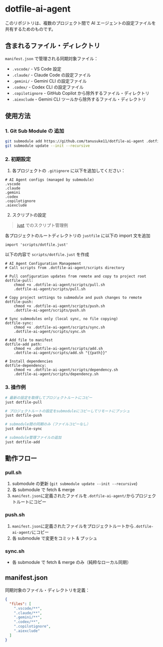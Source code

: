 # dotfile-ai-agent

このリポジトリは、複数のプロジェクト間で AI エージェントの設定ファイルを共有するためのものです。

## 含まれるファイル・ディレクトリ

`manifest.json` で管理される同期対象ファイル：

- `.vscode/` - VS Code 設定
- `.claude/` - Claude Code の設定ファイル
- `.gemini/` - Gemini CLI の設定ファイル
- `.codex/` - Codex CLI の設定ファイル
- `.copilotignore` - GitHub Copilot から除外するファイル・ディレクトリ
- `.aiexclude` - Gemini CLI ツールから除外するファイル・ディレクトリ

## 使用方法

### 1. Git Sub Module の 追加

```bash
git submodule add https://github.com/tanusuke11/dotfile-ai-agent .dotfile-ai-agent
git submodule update --init --recursive
```

### 2. 初期設定

1. 各プロジェクトの `.gitignore` に以下を追加してください：

```gitignore
# AI Agent configs (managed by submodule)
.vscode
.claude
.gemini
.codex
.copilotignore
.aiexclude
```

2. スクリプトの設定

> [just](https://github.com/casey/just) でのスクリプト管理例

各プロジェクトのルートディレクトリの `justfile` に以下の import 文を追加

```justfile
import 'scripts/dotfile.just'
```

以下の内容で `scripts/dotfile.just` を作成

```justfile
# AI Agent Configuration Management
# Call scripts from .dotfile-ai-agent/scripts directory

# Pull configuration updates from remote and copy to project root
dotfile-pull:
    chmod +x .dotfile-ai-agent/scripts/pull.sh
    .dotfile-ai-agent/scripts/pull.sh

# Copy project settings to submodule and push changes to remote
dotfile-push:
    chmod +x .dotfile-ai-agent/scripts/push.sh
    .dotfile-ai-agent/scripts/push.sh

# Sync submodules only (local sync, no file copying)
dotfile-sync:
    chmod +x .dotfile-ai-agent/scripts/sync.sh
    .dotfile-ai-agent/scripts/sync.sh

# Add file to manifest
dotfile-add path:
    chmod +x .dotfile-ai-agent/scripts/add.sh
    .dotfile-ai-agent/scripts/add.sh "{{path}}"

# Install dependencies
dotfile-dependency:
    chmod +x .dotfile-ai-agent/scripts/dependency.sh
    .dotfile-ai-agent/scripts/dependency.sh
```

### 3. 操作例

```bash
# 最新の設定を取得してプロジェクトルートにコピー
just dotfile-pull

# プロジェクトルートの設定をsubmoduleにコピーしてリモートにプッシュ
just dotfile-push

# submodule間の同期のみ（ファイルコピーなし）
just dotfile-sync

# submodule管理ファイルの追加
just dotfile-add
```

## 動作フロー

### pull.sh

1. submodule の更新 (`git submodule update --init --recursive`)
2. 各 submodule で fetch & merge
3. `manifest.json`に定義されたファイルを`.dotfile-ai-agent/`からプロジェクトルートにコピー

### push.sh

1. `manifest.json`に定義されたファイルをプロジェクトルートから`.dotfile-ai-agent/`にコピー
2. 各 submodule で変更をコミット & プッシュ

### sync.sh

- 各 submodule で fetch & merge のみ（純粋なローカル同期）

## manifest.json

同期対象のファイル・ディレクトリを定義：

```json
{
  "files": [
    ".vscode/**",
    ".claude/**",
    ".gemini/**",
    ".codex/**",
    ".copilotignore",
    ".aiexclude"
  ]
}
```
